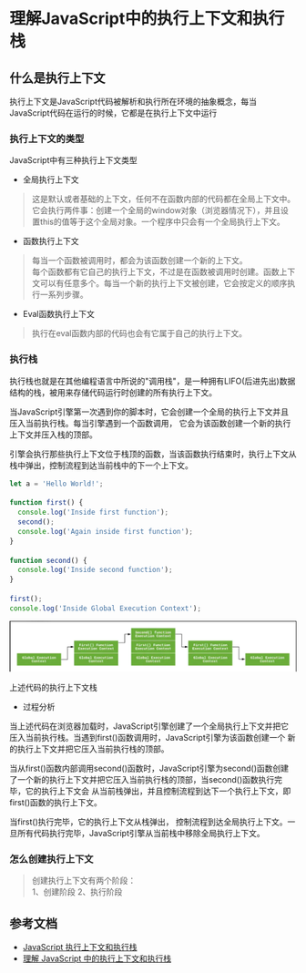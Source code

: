 # 理解JavaScript中的执行上下文和执行栈
## 什么是执行上下文
执行上下文是JavaScript代码被解析和执行所在环境的抽象概念，每当JavaScript代码在运行的时候，它都是在执行上下文中运行

### 执行上下文的类型
JavaScript中有三种执行上下文类型<br>

* 全局执行上下文
>这是默认或者基础的上下文，任何不在函数内部的代码都在全局上下文中。<br>
它会执行两件事：创建一个全局的window对象（浏览器情况下），并且设置this的值等于这个全局对象。一个程序中只会有一个全局执行上下文。

* 函数执行上下文
>每当一个函数被调用时，都会为该函数创建一个新的上下文。<br>
每个函数都有它自己的执行上下文，不过是在函数被调用时创建。函数上下文可以有任意多个。每当一个新的执行上下文被创建，它会按定义的顺序执行一系列步骤。

* Eval函数执行上下文
>执行在eval函数内部的代码也会有它属于自己的执行上下文。

### 执行栈
执行栈也就是在其他编程语言中所说的"调用栈"，是一种拥有LIFO(后进先出)数据结构的栈，被用来存储代码运行时创建的所有执行上下文。

当JavaScript引擎第一次遇到你的脚本时，它会创建一个全局的执行上下文并且压入当前执行栈。每当引擎遇到一个函数调用，
它会为该函数创建一个新的执行上下文并压入栈的顶部。

引擎会执行那些执行上下文位于栈顶的函数，当该函数执行结束时，执行上下文从栈中弹出，控制流程到达当前栈中的下一个上下文。

```js
let a = 'Hello World!';

function first() {
  console.log('Inside first function');
  second();
  console.log('Again inside first function');
}

function second() {
  console.log('Inside second function');
}

first();
console.log('Inside Global Execution Context');
```

![mahua](执行栈.png)

上述代码的执行上下文栈

* 过程分析

当上述代码在浏览器加载时，JavaScript引擎创建了一个全局执行上下文并把它压入当前执行栈。当遇到first()函数调用时，JavaScript引擎为该函数创建一个
新的执行上下文并把它压入当前执行栈的顶部。

当从first()函数内部调用second()函数时，JavaScript引擎为second()函数创建了一个新的执行上下文并把它压入当前执行栈的顶部，当second()函数执行完毕，它的执行上下文会
从当前栈弹出，并且控制流程到达下一个执行上下文，即first()函数的执行上下文。

当first()执行完毕，它的执行上下文从栈弹出， 控制流程到达全局执行上下文。一旦所有代码执行完毕，JavaScript引擎从当前栈中移除全局执行上下文。


### 怎么创建执行上下文
>创建执行上下文有两个阶段：<br>
1、创建阶段
2、执行阶段


## 参考文档
* [JavaScript 执行上下文和执行栈](https://juejin.cn/post/6844903891490832391)
* [理解 JavaScript 中的执行上下文和执行栈](https://juejin.cn/post/6844903682283143181)
